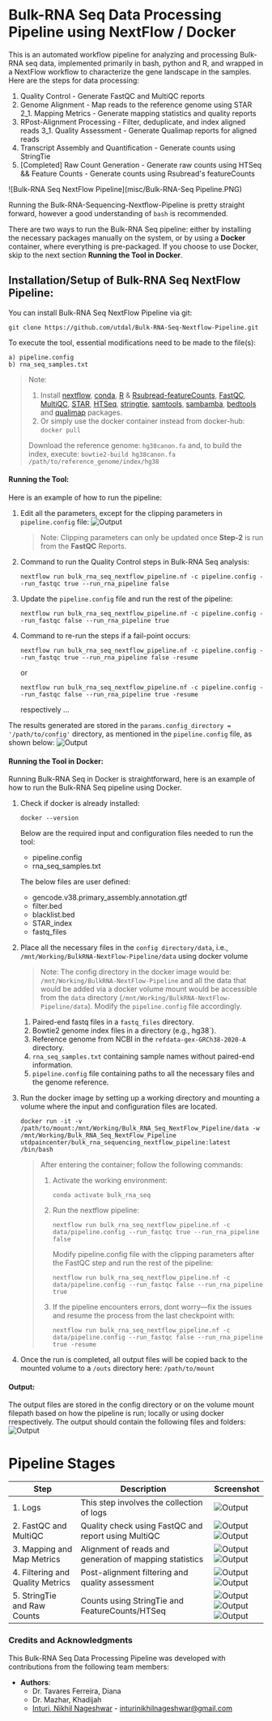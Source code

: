 # Bulk-RNA Seq Data Processing Pipeline using NextFlow / Docker
This is an automated workflow pipeline for analyzing and processing Bulk-RNA seq data, implemented primarily in bash, python and R, and wrapped in a NextFlow workflow to characterize the gene landscape in the samples. Here are the steps for data processing:
1. Quality Control - Generate FastQC and MultiQC reports
2. Genome Alignment - Map reads to the reference genome using STAR
2_1. Mapping Metrics - Generate mapping statistics and quality reports
3. RPost-Alignment Processing - Filter, deduplicate, and index aligned reads
3_1. Quality Assessment - Generate Qualimap reports for aligned reads
4. Transcript Assembly and Quantification - Generate counts using StringTie
5. [Completed] Raw Count Generation - Generate raw counts using HTSeq && Feature Counts - Generate counts using Rsubread's featureCounts

![Bulk-RNA Seq NextFlow Pipeline](misc/Bulk-RNA-Seq Pipeline.PNG)


Running the Bulk-RNA-Sequencing-Nextflow-Pipeline is pretty straight forward, however a good understanding of `bash` is recommended.

There are two ways to run the Bulk-RNA Seq pipeline: either by installing the necessary packages manually on the system, or by using a **Docker** container, where everything is pre-packaged. If you choose to use Docker, skip to the next section **Running the Tool in Docker**.

## Installation/Setup of Bulk-RNA Seq NextFlow Pipeline:
You can install Bulk-RNA Seq NextFlow Pipeline via git:
```
git clone https://github.com/utdal/Bulk-RNA-Seq-Nextflow-Pipeline.git
```

To execute the tool, essential modifications need to be made to the file(s):
```
a) pipeline.config
b) rna_seq_samples.txt
```

> Note:
> 1. Install [nextflow](https://www.nextflow.io/docs/latest/install.html), [conda](https://repo.anaconda.com/miniconda/Miniconda3-latest-Linux-x86_64.sh), [R](https://cran.r-project.org/) & [Rsubread-featureCounts](https://bioconductor.org/packages/release/bioc/html/Rsubread.html), [FastQC](https://www.bioinformatics.babraham.ac.uk/projects/fastqc/INSTALL.txt), [MultiQC](https://multiqc.info/docs/getting_started/installation/), [STAR](https://github.com/alexdobin/STAR), [HTSeq](https://anaconda.org/bioconda/htseq), [stringtie](https://ccb.jhu.edu/software/stringtie/), [samtools](https://gist.github.com/hisplan/541af29bb667066430e799ab8cde02d0), [sambamba](https://lomereiter.github.io/sambamba/), [bedtools](https://bedtools.readthedocs.io/en/latest/content/installation.html) and [qualimap](http://qualimap.conesalab.org/doc_html/intro.html) packages.
> 2. Or simply use the docker container instead from docker-hub: `docker pull`
> 
> Download the reference genome: `hg38canon.fa` and, to build the index, execute: `bowtie2-build hg38canon.fa /path/to/reference_genome/index/hg38`

#### Running the Tool:
Here is an example of how to run the pipeline:
1. Edit all the parameters, except for the clipping parameters in `pipeline.config` file:
   ![Output](misc/pipe_conf.PNG)

   > Note: Clipping parameters can only be updated once **Step-2** is run from the **FastQC** Reports.

2. Command to run the Quality Control steps in Bulk-RNA Seq analysis:
   ```
   nextflow run bulk_rna_seq_nextflow_pipeline.nf -c pipeline.config --run_fastqc true --run_rna_pipeline false
   ```
3. Update the `pipeline.config` file and run the rest of the pipeline:
   ```
   nextflow run bulk_rna_seq_nextflow_pipeline.nf -c pipeline.config --run_fastqc false --run_rna_pipeline true
   ```
4. Command to re-run the steps if a fail-point occurs:
   ```
   nextflow run bulk_rna_seq_nextflow_pipeline.nf -c pipeline.config --run_fastqc true --run_rna_pipeline false -resume
   ```
   or
   ```
   nextflow run bulk_rna_seq_nextflow_pipeline.nf -c pipeline.config --run_fastqc false --run_rna_pipeline true -resume
   ```
   respectively ...

The results generated are stored in the `params.config_directory = '/path/to/config'` directory, as mentioned in the `pipeline.config` file, as shown below:
![Output](misc/0_outs.PNG)

#### Running the Tool in Docker:
Running Bulk-RNA Seq in Docker is straightforward, here is an example of how to run the Bulk-RNA Seq pipeline using Docker.
1. Check if docker is already installed:
   ```
   docker --version
   ```
   Below are the required input and configuration files needed to run the tool:
   - pipeline.config
   - rna_seq_samples.txt
   
   The below files are user defined:
    - gencode.v38.primary_assembly.annotation.gtf
    - filter.bed
    - blacklist.bed
    - STAR_index
    - fastq_files

2. Place all the necessary files in the `config directory/data`, i.e., `/mnt/Working/BulkRNA-NextFlow-Pipeline/data` using docker volume
   > Note: The config directory in the docker image would be: `/mnt/Working/BulkRNA-NextFlow-Pipeline` and all the data that would be added via a docker volume mount would be accessible from the `data` directory (`/mnt/Working/BulkRNA-NextFlow-Pipeline/data`). Modify the `pipeline.config` file accordingly.
   1. Paired-end fastq files in a `fastq_files` directory.
   2. Bowtie2 genome index files in a directory (e.g., hg38`).
   3. Reference genome from NCBI in the `refdata-gex-GRCh38-2020-A` directory.
   4. `rna_seq_samples.txt` containing sample names without paired-end information.
   5. `pipeline.config` file containing paths to all the necessary files and the genome reference.

3. Run the docker image by setting up a working directory and mounting a volume where the input and configuration files are located.
   ```
   docker run -it -v /path/to/mount:/mnt/Working/Bulk_RNA_Seq_NextFlow_Pipeline/data -w /mnt/Working/Bulk_RNA_Seq_NextFlow_Pipeline utdpaincenter/bulk_rna_sequencing_nextflow_pipeline:latest /bin/bash
   ```
   > After entering the container; follow the following commands:
   > 1. Activate the working environment:
   >    ```
   >    conda activate bulk_rna_seq
   >    ```
   > 2. Run the nextflow pipeline:
   >    ```
   >    nextflow run bulk_rna_seq_nextflow_pipeline.nf -c data/pipeline.config --run_fastqc true --run_rna_pipeline false
   >    ```
   >    Modify pipeline.config file with the clipping parameters after the FastQC step and run the rest of the pipeline:
   >    ```
   >    nextflow run bulk_rna_seq_nextflow_pipeline.nf -c data/pipeline.config --run_fastqc false --run_rna_pipeline true
   >    ```
   > 3. If the pipeline encounters errors, dont worry—fix the issues and resume the process from the last checkpoint with:
   >    ```
   >    nextflow run bulk_rna_seq_nextflow_pipeline.nf -c data/pipeline.config --run_fastqc false --run_rna_pipeline true -resume
   >    ```
   
4. Once the run is completed, all output files will be copied back to the mounted volume to a `/outs` directory here: `/path/to/mount`


#### Output:
The output files are stored in the config directory or on the volume mount filepath based on how the pipeline is run; locally or using docker rrespectively. The output should contain the following files and folders:
![Output](misc/0_outs.PNG)

# Pipeline Stages

| Step                             | Description                                             | Screenshot                                                                                                                 |
|----------------------------------|---------------------------------------------------------|----------------------------------------------------------------------------------------------------------------------------|
| 1. Logs                          | This step involves the collection of logs               | ![Output](misc/1_logs.PNG)                                                                                                 |
| 2. FastQC and MultiQC            | Quality check using FastQC and report using MultiQC     | ![Output](misc/2_fastqc.PNG) <br> ![Output](misc/2_multiqc.PNG)                                                            |
| 3. Mapping and Map Metrics       | Alignment of reads and generation of mapping statistics | ![Output](misc/3_STAR.PNG) <br> ![Output](misc/3_MAP_MET.PNG)                                                              |
| 4. Filtering and Quality Metrics | Post-alignment filtering and quality assessment         | ![Output](misc/4_filt.PNG) <br> ![Output](misc/4_quali.PNG)                                                                |
| 5. StringTie and Raw Counts      | Counts using StringTie and FeatureCounts/HTSeq          | ![Output](misc/5_string_tie.PNG) <br> ![Output](misc/5_raw_counts_htseq.PNG) <br> ![Output](misc/5_raw_counts_feature.PNG) |



### Credits and Acknowledgments
This Bulk-RNA Seq Data Processing Pipeline was developed with contributions from the following team members:

- **Authors**:
  - Dr. Tavares Ferreira, Diana
  - Dr. Mazhar, Khadijah
  - [Inturi, Nikhil Nageshwar](https://github.com/unikill066) - inturinikhilnageshwar@gmail.com
